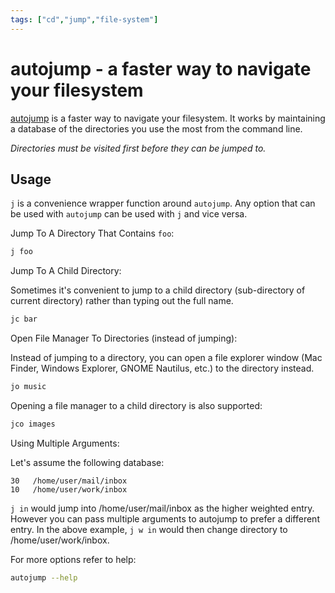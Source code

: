 ```yaml
---
tags: ["cd","jump","file-system"]
---
```


<TagLinks />

# autojump - a faster way to navigate your filesystem

[autojump](https://github.com/wting/autojump) is a faster way to navigate your filesystem. It works by
maintaining a database of the directories you use the most from the
command line.

*Directories must be visited first before they can be jumped to.*

## Usage

`j` is a convenience wrapper function around `autojump`. Any option that
can be used with `autojump` can be used with `j` and vice versa.

Jump To A Directory That Contains `foo`:

```sh
j foo
```

Jump To A Child Directory:

Sometimes it's convenient to jump to a child directory
(sub-directory of current directory) rather than typing out the
full name.

``` sh
jc bar
```

Open File Manager To Directories (instead of jumping):

Instead of jumping to a directory, you can open a file explorer
window (Mac Finder, Windows Explorer, GNOME Nautilus, etc.) to the
directory instead.

```sh
jo music
```

Opening a file manager to a child directory is also supported:

```sh
jco images
```

Using Multiple Arguments:

Let's assume the following database:
```
30   /home/user/mail/inbox
10   /home/user/work/inbox
```

`j in` would jump into /home/user/mail/inbox as the higher
weighted entry. However you can pass multiple arguments to autojump
to prefer a different entry. In the above example, `j w in` would
then change directory to /home/user/work/inbox.

For more options refer to help:
```sh
autojump --help
```